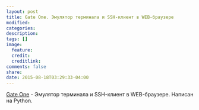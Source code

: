 ```yaml
---
layout: post
title: Gate One. Эмулятор терминала и SSH-клиент в WEB-браузере
modified:
categories:
description:
tags: []
image:
  feature:
  credit:
  creditlink:
comments: false
share:
date: 2015-08-18T03:29:33-04:00
---
```


[Gate One](https://github.com/liftoff/GateOne) - Эмулятор терминала и SSH-клиент в WEB-браузере. Написан на Python.



